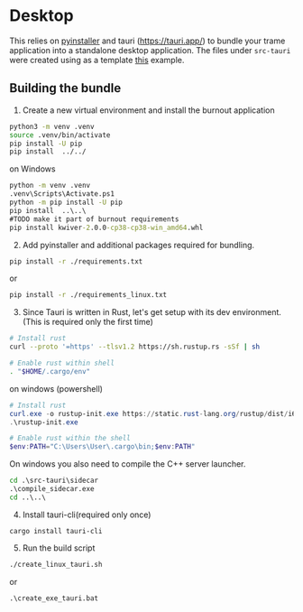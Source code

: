 # Desktop

This relies on [pyinstaller](https://pyinstaller.org/en/stable/) and tauri (https://tauri.app/) to bundle your trame application into a standalone desktop application.
The files under `src-tauri` were created using as a template [this](https://github.com/Kitware/trame-tauri/tree/c27d437d4d1f1840ecf4373ce5fe726f1e7dd707/examples/01_tauri_ws/src-tauri) example.

## Building the bundle
1. Create a new virtual environment and install  the burnout application
```bash
python3 -m venv .venv
source .venv/bin/activate
pip install -U pip
pip install  ../../
```
on Windows
```cmd
python -m venv .venv
.venv\Scripts\Activate.ps1
python -m pip install -U pip
pip install  ..\..\
#TODO make it part of burnout requirements
pip install kwiver-2.0.0-cp38-cp38-win_amd64.whl
```


2. Add pyinstaller and additional packages required for bundling.
```bash
pip install -r ./requirements.txt
```
or
```bash
pip install -r ./requirements_linux.txt
```

3. Since Tauri is written in Rust, let's get setup with its dev environment.
(This is required only the first time)

```bash
# Install rust
curl --proto '=https' --tlsv1.2 https://sh.rustup.rs -sSf | sh

# Enable rust within shell
. "$HOME/.cargo/env"
```
on windows (powershell)
```powershell
# Install rust
curl.exe -o rustup-init.exe https://static.rust-lang.org/rustup/dist/i686-pc-windows-gnu/rustup-init.exe 
.\rustup-init.exe

# Enable rust within the shell
$env:PATH="C:\Users\User\.cargo\bin;$env:PATH"
```
On windows you also need to compile the C++ server launcher.
```cmd
cd .\src-tauri\sidecar
.\compile_sidecar.exe
cd ..\..\
```

4. Install tauri-cli(required only once)
```
cargo install tauri-cli
```

5. Run the build script
```bash
./create_linux_tauri.sh
```
or
```cmd
.\create_exe_tauri.bat
```

